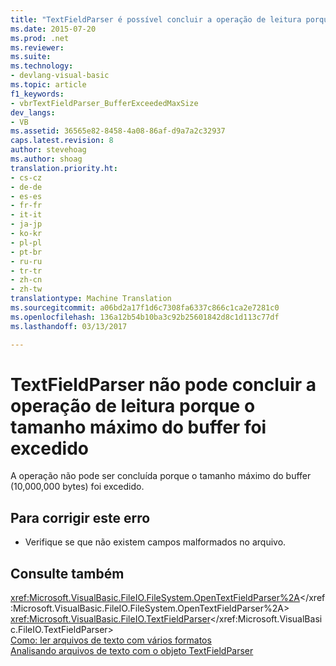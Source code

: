 ```yaml
---
title: "TextFieldParser é possível concluir a operação de leitura porque o tamanho máximo do buffer foi excedido | Documentos do Microsoft"
ms.date: 2015-07-20
ms.prod: .net
ms.reviewer: 
ms.suite: 
ms.technology:
- devlang-visual-basic
ms.topic: article
f1_keywords:
- vbrTextFieldParser_BufferExceededMaxSize
dev_langs:
- VB
ms.assetid: 36565e82-8458-4a08-86af-d9a7a2c32937
caps.latest.revision: 8
author: stevehoag
ms.author: shoag
translation.priority.ht:
- cs-cz
- de-de
- es-es
- fr-fr
- it-it
- ja-jp
- ko-kr
- pl-pl
- pt-br
- ru-ru
- tr-tr
- zh-cn
- zh-tw
translationtype: Machine Translation
ms.sourcegitcommit: a06bd2a17f1d6c7308fa6337c866c1ca2e7281c0
ms.openlocfilehash: 136a12b54b10ba3c92b25601842d8c1d113c77df
ms.lasthandoff: 03/13/2017

---
```

# <a name="textfieldparser-is-unable-to-complete-the-read-operation-because-maximum-buffer-size-has-been-exceeded"></a>TextFieldParser não pode concluir a operação de leitura porque o tamanho máximo do buffer foi excedido
A operação não pode ser concluída porque o tamanho máximo do buffer (10,000,000 bytes) foi excedido.  
  
## <a name="to-correct-this-error"></a>Para corrigir este erro  
  
-   Verifique se que não existem campos malformados no arquivo.  
  
## <a name="see-also"></a>Consulte também  
 <xref:Microsoft.VisualBasic.FileIO.FileSystem.OpenTextFieldParser%2A></xref:Microsoft.VisualBasic.FileIO.FileSystem.OpenTextFieldParser%2A>   
 <xref:Microsoft.VisualBasic.FileIO.TextFieldParser></xref:Microsoft.VisualBasic.FileIO.TextFieldParser>   
 [Como: ler arquivos de texto com vários formatos](../../../visual-basic/developing-apps/programming/drives-directories-files/how-to-read-from-text-files-with-multiple-formats.md)   
 [Analisando arquivos de texto com o objeto TextFieldParser](../../../visual-basic/developing-apps/programming/drives-directories-files/parsing-text-files-with-the-textfieldparser-object.md)
